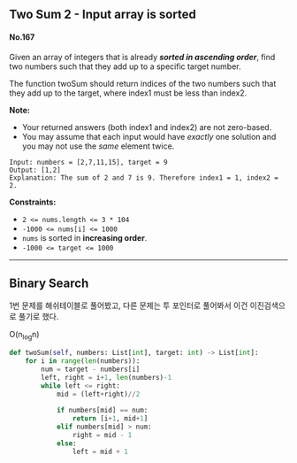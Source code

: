 ## Two Sum 2 - Input array is sorted
#### No.167

Given an array of integers that is already  **_sorted in ascending order_**, find two numbers such that they add up to a specific target number.

The function twoSum should return indices of the two numbers such that they add up to the target, where index1 must be less than index2.

**Note:**

-   Your returned answers (both index1 and index2) are not zero-based.
-   You may assume that each input would have  _exactly_  one solution and you may not use the  _same_  element twice.

```
Input: numbers = [2,7,11,15], target = 9
Output: [1,2]
Explanation: The sum of 2 and 7 is 9. Therefore index1 = 1, index2 = 2.
```

**Constraints:**

-   `2 <= nums.length <= 3 * 104`
-   `-1000 <= nums[i] <= 1000`
-   `nums` is sorted in  **increasing order**.
-   `-1000 <= target <= 1000`

---

## Binary Search
1번 문제를 해쉬테이블로 풀어봤고, 다른 문제는 투 포인터로 풀어봐서 이건 이진검색으로 풀기로 했다.

O(n<sub>log</sub>n)

``` python
def twoSum(self, numbers: List[int], target: int) -> List[int]:
	for i in range(len(numbers)):
		num = target - numbers[i]
        left, right = i+1, len(numbers)-1
        while left <= right:
            mid = (left+right)//2
                
            if numbers[mid] == num:
                return [i+1, mid+1]
            elif numbers[mid] > num:
                right = mid - 1
            else:
                left = mid + 1
```